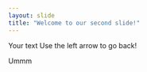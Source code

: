 ```yaml
---
layout: slide
title: "Welcome to our second slide!"
---
```

Your text
Use the left arrow to go back!

Ummm
